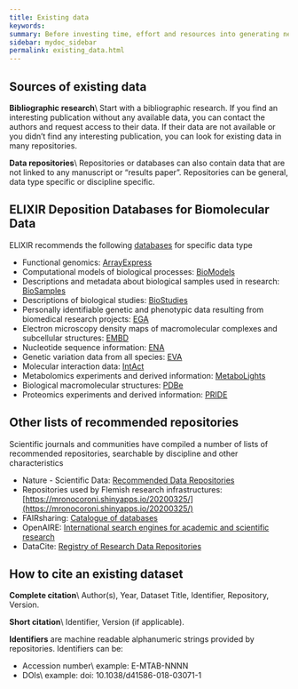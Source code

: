 ```yaml
---
title: Existing data
keywords:
summary: Before investing time, effort and resources into generating new data, look into what has already been done in the past in your field. By reusing data you increase its value and minimize redundancy.
sidebar: mydoc_sidebar
permalink: existing_data.html
---
```


## Sources of existing data

**Bibliographic research**\\
Start with a bibliographic research. If you find an interesting publication without any available data, you can contact the authors and request access to their data. If their data are not available or you didn’t find any interesting publication, you can look for existing data in many repositories.

**Data repositories**\\
Repositories or databases can also contain data that are not linked to any manuscript or “results paper”.
Repositories can be general, data type specific or discipline specific.

## ELIXIR Deposition Databases for Biomolecular Data
ELIXIR recommends the following [databases](https://elixir-europe.org/platforms/data/elixir-deposition-databases) for specific data type
 * Functional genomics: [ArrayExpress](https://www.ebi.ac.uk/arrayexpress/)
 * Computational models of biological processes: [BioModels](https://www.ebi.ac.uk/biomodels/)
 * Descriptions and metadata about biological samples used in research: [BioSamples](https://www.ebi.ac.uk/biosamples/)
 * Descriptions of biological studies: [BioStudies](https://www.ebi.ac.uk/biostudies/)
 * Personally identifiable genetic and phenotypic data resulting from biomedical research projects: [EGA](https://ega-archive.org)
 * Electron microscopy density maps of macromolecular complexes and subcellular structures: [EMBD](https://www.ebi.ac.uk/pdbe/emdb/)
 * Nucleotide sequence information: [ENA](https://www.ebi.ac.uk/ena)
 * Genetic variation data from all species: [EVA](https://www.ebi.ac.uk/eva/)
 * Molecular interaction data: [IntAct](https://www.ebi.ac.uk/intact/)
 * Metabolomics experiments and derived information: [MetaboLights](https://www.ebi.ac.uk/metabolights/)
 * Biological macromolecular structures: [PDBe](https://www.ebi.ac.uk/pdbe/)
 * Proteomics experiments and derived information: [PRIDE](https://www.ebi.ac.uk/pride/archive)

## Other lists of recommended repositories
Scientific journals and communities have compiled a number of lists of recommended repositories, searchable by discipline and other characteristics

* Nature - Scientific Data: [Recommended Data Repositories](https://www.nature.com/sdata/policies/repositories#general)
* Repositories used by Flemish research infrastructures: [https://mronocoroni.shinyapps.io/20200325/](https://mronocoroni.shinyapps.io/20200325/)
* FAIRsharing: [Catalogue of databases](https://fairsharing.org/databases/)
* OpenAIRE: [International search engines for academic and scientific research](https://explore.openaire.eu)
* DataCite: [Registry of Research Data Repositories]( https://www.re3data.org)

## How to cite an existing dataset
**Complete citation**\\
Author(s), Year, Dataset Title, Identifier, Repository, Version.

**Short citation**\\
Identifier, Version (if applicable).

**Identifiers** are machine readable alphanumeric strings provided by repositories. Identifiers can be:
* Accession number\\
example: E-MTAB-NNNN
* DOIs\\
example: doi: 10.1038/d41586-018-03071-1
